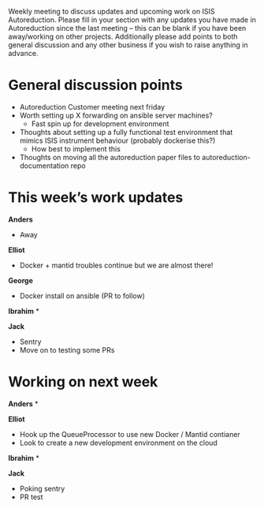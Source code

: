 Weekly meeting to discuss updates and upcoming work on ISIS Autoreduction.
Please fill in your section with any updates you have made in Autoreduction since the last meeting – this can be blank if you have been away/working on other projects. Additionally please add points to both general discussion and any other business if you wish to raise anything in advance. 

General discussion points
=========================
* Autoreduction Customer meeting next friday
* Worth setting up X forwarding on ansible server machines?
  * Fast spin up for development environment
* Thoughts about setting up a fully functional test environment that mimics ISIS instrument behaviour (probably dockerise this?)
  * How best to implement this
* Thoughts on moving all the autoreduction paper files to autoreduction-documentation repo

This week’s work updates
========================

**Anders**
* Away

**Elliot**
* Docker + mantid troubles continue but we are almost there!

**George**
* Docker install on ansible (PR to follow)

**Ibrahim**
* 

**Jack**
* Sentry
* Move on to testing some PRs

Working on next week
====================

**Anders**
* 

**Elliot**
* Hook up the QueueProcessor to use new Docker / Mantid contianer
* Look to create a new development environment on the cloud

**Ibrahim**
* 

**Jack**
* Poking sentry
* PR test
